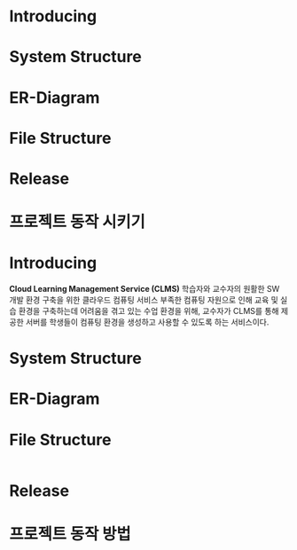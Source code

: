 # Introducing
# System Structure
# ER-Diagram
# File Structure
# Release
# 프로젝트 동작 시키기

# Introducing
**Cloud Learning Management Service (CLMS)**
학습자와 교수자의 원활한 SW 개발 환경 구축을 위한 클라우드 컴퓨팅 서비스
부족한 컴퓨팅 자원으로 인해 교육 및 실습 환경을 구축하는데 어려움을 겪고 있는 수업 환경을 위해, 교수자가 CLMS를 통해 제공한 서버를 학생들이 컴퓨팅 환경을 생성하고 사용할 수 있도록 하는 서비스이다. 

# System Structure

# ER-Diagram

# File Structure
```

```

# Release

# 프로젝트 동작 방법

